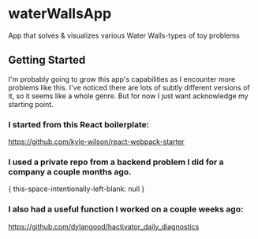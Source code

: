 # waterWallsApp
App that solves &amp; visualizes various Water Walls-types of toy problems

## Getting Started
I'm probably going to grow this app's capabilities as I encounter more problems like this.
I've noticed there are lots of subtly different versions of it, so it seems like a whole genre.
But for now I just want acknowledge my starting point.

### I started from this React boilerplate:
https://github.com/kyle-wilson/react-webpack-starter
### I used a private repo from a backend problem I did for a company a couple months ago.
{ this-space-intentionally-left-blank: null }
### I also had a useful function I worked on a couple weeks ago:
https://github.com/dylangood/hactivator_daily_diagnostics
